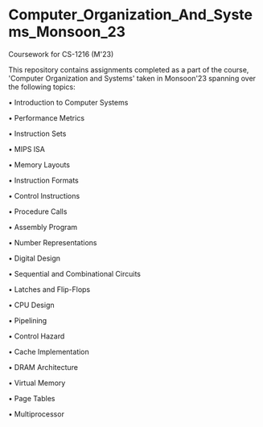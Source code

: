 # Computer_Organization_And_Systems_Monsoon_23
Coursework for CS-1216 (M'23)

This repository contains assignments completed as a part of the course, 'Computer Organization and Systems' taken in Monsoon'23 spanning over the following topics:

• Introduction to Computer Systems 

• Performance Metrics 

• Instruction Sets 

• MIPS ISA 

• Memory Layouts 

• Instruction Formats

• Control Instructions 

• Procedure Calls 

• Assembly Program 

• Number Representations 

• Digital Design 

• Sequential and Combinational Circuits 

• Latches and Flip-Flops 

• CPU Design 

• Pipelining 

• Control Hazard 

• Cache Implementation 

• DRAM Architecture 

• Virtual Memory 

• Page Tables 

• Multiprocessor
